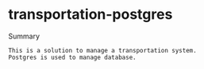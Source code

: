 # transportation-postgres
Summary

    This is a solution to manage a transportation system.
    Postgres is used to manage database. 
